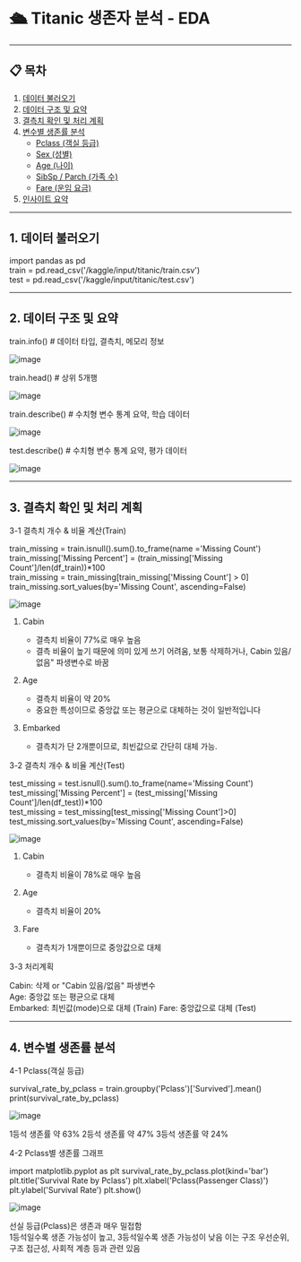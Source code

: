 # 🛳 Titanic 생존자 분석 - EDA


---

## 📋 목차

1. [데이터 불러오기](#1-데이터-불러오기)  
2. [데이터 구조 및 요약](#2-데이터-구조-및-요약)  
3. [결측치 확인 및 처리 계획](#3-결측치-확인-및-처리-계획)  
4. [변수별 생존률 분석](#4-변수별-생존률-분석)  
   - [Pclass (객실 등급)](#pclass-객실-등급)  
   - [Sex (성별)](#sex-성별)  
   - [Age (나이)](#age-나이)  
   - [SibSp / Parch (가족 수)](#sibsp--parch-가족-수)  
   - [Fare (운임 요금)](#fare-운임-요금)  
5. [인사이트 요약](#5-인사이트-요약)

---

## 1. 데이터 불러오기

import pandas as pd  
train = pd.read_csv('/kaggle/input/titanic/train.csv')  
test = pd.read_csv('/kaggle/input/titanic/test.csv')   


---


## 2. 데이터 구조 및 요약

train.info()   # 데이터 타입, 결측치, 메모리 정보


![image](https://github.com/user-attachments/assets/945d0454-4002-41e4-afae-ff98608b41be)


train.head()  # 상위 5개행

![image](https://github.com/user-attachments/assets/6d4df012-b7a9-4721-b69a-5f2ca730ad0e)


train.describe() # 수치형 변수 통계 요약, 학습 데이터

![image](https://github.com/user-attachments/assets/15579d5e-dfc1-464e-9a7a-8bcecd844cd0)


test.describe() # 수치형 변수 통계 요약, 평가 데이터

![image](https://github.com/user-attachments/assets/919d27dd-8e78-4f78-9aee-d9a8f246bb74)


---


## 3. 결측치 확인 및 처리 계획


3-1 결측치 개수 & 비율 계산(Train)  

train_missing = train.isnull().sum().to_frame(name ='Missing Count')  
train_missing['Missing Percent'] = (train_missing['Missing Count']/len(df_train))*100  
train_missing = train_missing[train_missing['Missing Count'] > 0]  
train_missing.sort_values(by='Missing Count', ascending=False)  

![image](https://github.com/user-attachments/assets/7b489d53-4f89-404d-a1f9-7b2955293ca3)

1. Cabin
   - 결측치 비율이 77%로 매우 높음
   - 결측 비율이 높기 때문에 의미 있게 쓰기 어려움, 보통 삭제하거나, Cabin 있음/없음" 파생변수로 바꿈
  
2. Age
   - 결측치 비율이 약 20%
   - 중요한 특성이므로 중앙값 또는 평균으로 대체하는 것이 일반적입니다

3. Embarked
   - 결측치가 단 2개뿐이므로, 최빈값으로 간단히 대체 가능.


3-2 결측치 개수 & 비율 계산(Test)  

test_missing = test.isnull().sum().to_frame(name='Missing Count')  
test_missing['Missing Percent'] = (test_missing['Missing Count']/len(df_test))*100  
test_missing = test_missing[test_missing['Missing Count']>0]  
test_missing.sort_values(by='Missing Count', ascending=False)  

![image](https://github.com/user-attachments/assets/389b68b1-9684-4738-9243-af65a909efcc)

1. Cabin
   - 결측치 비율이 78%로 매우 높음

2. Age
   - 결측치 비율이 20%
  
3. Fare
   - 결측치가 1개뿐이므로 중앙값으로 대체

3-3 처리계획

Cabin:      삭제 or "Cabin 있음/없음" 파생변수  
Age:	      중앙값 또는 평균으로 대체  
Embarked:	최빈값(mode)으로 대체 (Train) 
Fare:      	중앙값으로 대체 (Test)  


---


## 4. 변수별 생존률 분석

4-1 Pclass(객실 등급)

survival_rate_by_pclass = train.groupby('Pclass')['Survived'].mean()  
print(survival_rate_by_pclass)

![image](https://github.com/user-attachments/assets/25603ea3-1cab-4397-bb9d-8fe13b8167f0)

1등석 생존률 약 63%
2등석 생존률 약 47%
3등석 생존률 약 24%

4-2 Pclass별 생존률 그래프

import matplotlib.pyplot as plt
survival_rate_by_pclass.plot(kind='bar')
plt.title('Survival Rate by Pclass')
plt.xlabel('Pclass(Passenger Class)')
plt.ylabel('Survival Rate')
plt.show()

![image](https://github.com/user-attachments/assets/c98bb484-75c6-4cf2-99a2-6b5c4bff2ee7)


선실 등급(Pclass)은 생존과 매우 밀접함  
1등석일수록 생존 가능성이 높고, 3등석일수록 생존 가능성이 낮음
이는 구조 우선순위, 구조 접근성, 사회적 계층 등과 관련 있음  

